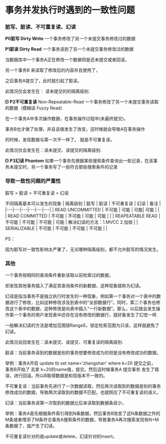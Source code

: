 # 事务并发执行时遇到的一致性问题 

### 脏写、脏读、不可重复读、幻读

**P0脏写 Dirty Write** 一个事务修改了另一个未提交事务修改过的数据

**P1脏读 Dirty Read** 一个事务读到了另一个未提交事务修改过的数据

当数据库中一个事务A正在修改一个数据但是还未提交或者回滚，

另一个事务B 来读取了修改后的内容并且使用了，

之后事务A提交了，此时就引起了脏读。

此情况仅会发生在： 读未提交的的隔离级别.

❎ **P2不可重复读** Non-Repeatable-Read 一个事务修改了另一个未提交事务读取的数据（模糊读 Fuzzy Read）

在一个事务A中多次操作数据，在事务操作过程中(未最终提交)，

事务B也才做了处理，并且该值发生了改变，这时候就会导致A在事务操作

的时候，发现数据与第一次不一样了。 就是不可重复读。

此情况仅会发生在：读未提交、读提交的隔离级别.

❎ **P3幻读 Phantom** 如果一个事务先根据某些搜索条件查询出一些记录，在该事务未提交时，另一个事务写了一些符合那些搜索条件的记录

### 导致一致性问题的严重性

脏写 > 脏读 > 不可重复读 > 幻读

不同隔离基本可以发生的现象
| 隔离级别 | 脏写 | 脏读 | 不可重复读 | 幻读 | 备注 |
|---|---|---|---|---|---|
| READ UNCOMMITTED | 不可能 | 可能 | 可能| 可能 |  |
| READ COMMITTED | 不可能 | 不可能 | 可能 | 可能 |  |
| REAPEATABLE READ | 不可能 | 不可能 | 不可能 | 可能 | 解决幻读的方法：1.MVCC 2.加锁 |
| SERIALIZABLE | 不可能 | 不可能 | 不可能 | 不可能 |  |


PS：

因为脏写对一致性影响太严重了，无论哪种隔离级别，都不允许脏写的情况发生。

### 其他

一个事务按相同的查询条件重新读取以前检索过的数据，

却发现其他事务插入了满足其查询条件的新数据，这种现象就称为幻读。

幻读是指当事务不是独立执行时发生的一种现象，例如第一个事务对一个表中的数据进行了修改，比如这种修改涉及到表中的“全部数据行”。同时，第二个事务也修改这个表中的数据，这种修改是向表中插入“一行新数据”。那么，以后就会发生操作第一个事务的用户发现表中还存在没有修改的数据行，就好象发生了幻觉一样.

一般解决幻读的方法是增加范围锁RangeS，锁定检索范围为只读，这样就避免了幻读。

此情况会回发生在：读未提交、读提交、可重复读的隔离级别.

脏读：当前事务读到的数据是别的事务想要修改成为的但是没有修改成功的数据。

举例：事务A开启 update tb set name='zhangshan' where k=20 提交之前， 事务B开始了 去拿 k=20的name值，提交。然后这时候事务A 提交事务 发生了错误，进行回滚。所以B取得数据是和现版本不一致的。

不可重复读：当前事务先进行了一次数据读取，然后再次读取到的数据是别的事务修改成功的数据，导致两次读取到的数据不匹配，也就照应了不可重复读的语义。

幻读：当前事务读第一次取到的数据比后来读取到数据条目少。

举例：事务A首先根据条件索引得到N条数据，然后事务B改变了这N条数据之外的M条或者增添了M条符合事务A搜索条件的数据，导致事务A再次搜索发现有N+M条数据了，就产生了幻读。

不可重复读针对的是update或delete，幻读针对的insert。
